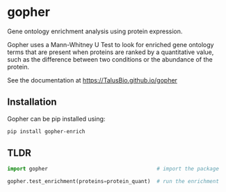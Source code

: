 # gopher

Gene ontology enrichment analysis using protein expression.

Gopher uses a Mann-Whitney U Test to look for enriched gene ontology terms that are present when proteins are ranked by a quantitative value, such as the difference between two conditions or the abundance of the protein.

See the documentation at https://TalusBio.github.io/gopher

## Installation

Gopher can be pip installed using:

``` sh
pip install gopher-enrich
```

## TLDR

```python
import gopher                                   # import the package

gopher.test_enrichment(proteins=protein_quant)  # run the enrichment 
```